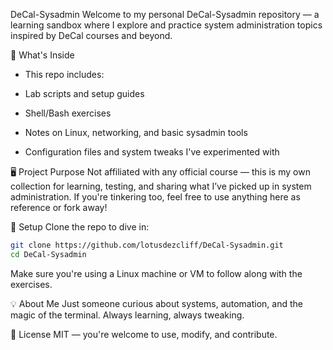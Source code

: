 DeCal-Sysadmin
Welcome to my personal DeCal-Sysadmin repository — a learning sandbox where I explore and practice system administration topics inspired by DeCal courses and beyond.

🧰 What's Inside
* This repo includes:

* Lab scripts and setup guides

* Shell/Bash exercises

* Notes on Linux, networking, and basic sysadmin tools

* Configuration files and system tweaks I've experimented with

🖥️ Project Purpose
Not affiliated with any official course — this is my own collection for learning, testing, and sharing what I’ve picked up in system administration. If you're tinkering too, feel free to use anything here as reference or fork away!

🚀 Setup
Clone the repo to dive in:

```bash
git clone https://github.com/lotusdezcliff/DeCal-Sysadmin.git
cd DeCal-Sysadmin
```
Make sure you're using a Linux machine or VM to follow along with the exercises.

💡 About Me
Just someone curious about systems, automation, and the magic of the terminal. Always learning, always tweaking.

📄 License
MIT — you're welcome to use, modify, and contribute.

